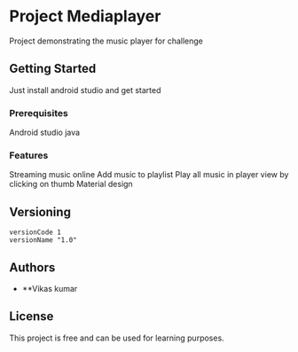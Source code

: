 # Project Mediaplayer

Project demonstrating the music player for challenge

## Getting Started

Just install android studio and get started

### Prerequisites

Android studio
java

### Features
Streaming music online
Add music to playlist 
Play all music in player view by clicking on thumb
Material design

## Versioning

    versionCode 1
    versionName "1.0"
    
## Authors

* **Vikas kumar

## License

This project is free and can be used for learning purposes.
